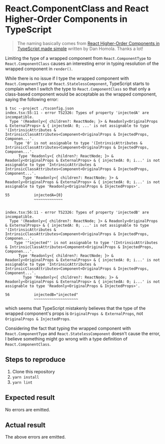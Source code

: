# React.ComponentClass and React Higher-Order Components in TypeScript

> The naming basically comes from [React Higher-Order Components in TypeScript made simple](https://codeburst.io/react-higher-order-components-in-typescript-made-simple-6f9b55691af1) written by Dan Homola. Thanks a lot!

Limiting the type of a wrapped component from `React.ComponentType` to `React.ComponentClass` causes an interesting error in typing resolution of the wrapped component in `render()`.

While there is no issue if I type the wrapped component with `React.ComponentType` or `React.StatelessComponent`, TypeScript starts to complain when I switch the type to `React.ComponentClass` so that only a class-based component would be acceptable as the wrapped component, saying the following error:

```
$ tsc --project ./tsconfig.json
index.tsx:55:11 - error TS2326: Types of property 'injectedA' are incompatible.
  Type '(Readonly<{ children?: ReactNode; }> & Readonly<OriginalProps & ExternalProps> & { injectedA: 0; ...' is not assignable to type '(IntrinsicAttributes & IntrinsicClassAttributes<Component<OriginalProps & InjectedProps, Componen...'.
    Type '0' is not assignable to type '(IntrinsicAttributes & IntrinsicClassAttributes<Component<OriginalProps & InjectedProps, Componen...'.
      Type 'Readonly<{ children?: ReactNode; }> & Readonly<OriginalProps & ExternalProps> & { injectedA: 0; i...' is not assignable to type 'IntrinsicAttributes & IntrinsicClassAttributes<Component<OriginalProps & InjectedProps, Component...'.
        Type 'Readonly<{ children?: ReactNode; }> & Readonly<OriginalProps & ExternalProps> & { injectedA: 0; i...' is not assignable to type 'Readonly<OriginalProps & InjectedProps>'.

55           injectedA={0}
             ~~~~~~~~~~~~~


index.tsx:56:11 - error TS2326: Types of property 'injectedB' are incompatible.
  Type '(Readonly<{ children?: ReactNode; }> & Readonly<OriginalProps & ExternalProps> & { injectedA: 0; ...' is not assignable to type '(IntrinsicAttributes & IntrinsicClassAttributes<Component<OriginalProps & InjectedProps, Componen...'.
    Type '"injected"' is not assignable to type '(IntrinsicAttributes & IntrinsicClassAttributes<Component<OriginalProps & InjectedProps, Componen...'.
      Type 'Readonly<{ children?: ReactNode; }> & Readonly<OriginalProps & ExternalProps> & { injectedA: 0; i...' is not assignable to type 'IntrinsicAttributes & IntrinsicClassAttributes<Component<OriginalProps & InjectedProps, Component...'.
        Type 'Readonly<{ children?: ReactNode; }> & Readonly<OriginalProps & ExternalProps> & { injectedA: 0; i...' is not assignable to type 'Readonly<OriginalProps & InjectedProps>'.

56           injectedB="injected"
             ~~~~~~~~~~~~~~~~~~~~
```

which seems that TypeScript mistakenly believes that the type of the wrapped component's props is `OriginalProps & ExternalProps`, not `OriginalProps & InjectedProps`.

Considering the fact that typing the wrapped component with `React.ComponentType` and `React.StatelessComponent` doesn't cause the error, I believe something might go wrong with a type definition of `React.ComponentClass`.

## Steps to reproduce

1. Clone this repository
2. `yarn install`
3. `yarn lint`

## Expected result

No errors are emitted.

## Actual result

The above errors are emitted.
